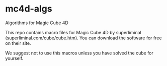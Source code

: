 # mc4d-algs
Algorithms for Magic Cube 4D

This repo contains macro files for Magic Cube 4D by superliminal (superliminal.com/cube/cube.htm). You can download the software for free on their site.

We suggest not to use this macros unless you have solved the cube for yourself. 
